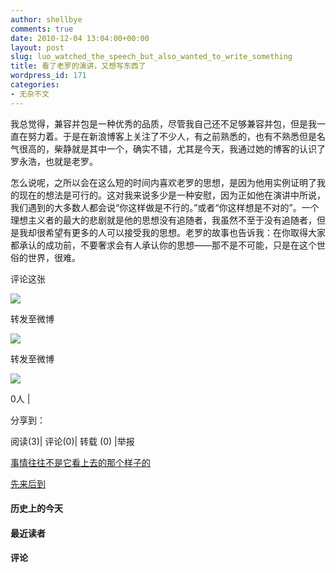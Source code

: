 ```yaml
---
author: shellbye
comments: true
date: 2010-12-04 13:04:00+00:00
layout: post
slug: luo_watched_the_speech_but_also_wanted_to_write_something
title: 看了老罗的演讲，又想写东西了
wordpress_id: 171
categories:
- 无杂不文
---
```


   我总觉得，兼容并包是一种优秀的品质，尽管我自己还不足够兼容并包，但是我一直在努力着。于是在新浪博客上关注了不少人，有之前熟悉的，也有不熟悉但是名气很高的，柴静就是其中一个，确实不错，尤其是今天，我通过她的博客的认识了罗永浩，也就是老罗。  
  
怎么说呢，之所以会在这么短的时间内喜欢老罗的思想，是因为他用实例证明了我的现在的想法是可行的。这对我来说多少是一种安慰，因为正如他在演讲中所说，我们遇到的大多数人都会说“你这样做是不行的。”或者“你这样想是不对的”。一个理想主义者的最大的悲剧就是他的思想没有追随者，我虽然不至于没有追随者，但是我却很希望有更多的人可以接受我的思想。老罗的故事也告诉我：在你取得大家都承认的成功前，不要奢求会有人承认你的思想——那不是不可能，只是在这个世俗的世界，很难。  




































评论这张









![](http://b.bst.126.net/newpage/images/microblog.png?1)

转发至微博
















![](http://b.bst.126.net/newpage/images/microblog.png?1)

转发至微博













![](http://b.bst.126.net/style/common/tuijian.png)

0人 | 
	        
分享到： 






阅读(3)|
评论(0)|
转载 (0)
|举报



























[事情往往不是它看上去的那个样子的](http://bai444854713.blog.163.com/blog/static/16331218220101131150668/)





[先来后到](http://bai444854713.blog.163.com/blog/static/16331218220101169170323/)










#### 历史上的今天













#### 最近读者
















#### 评论



















